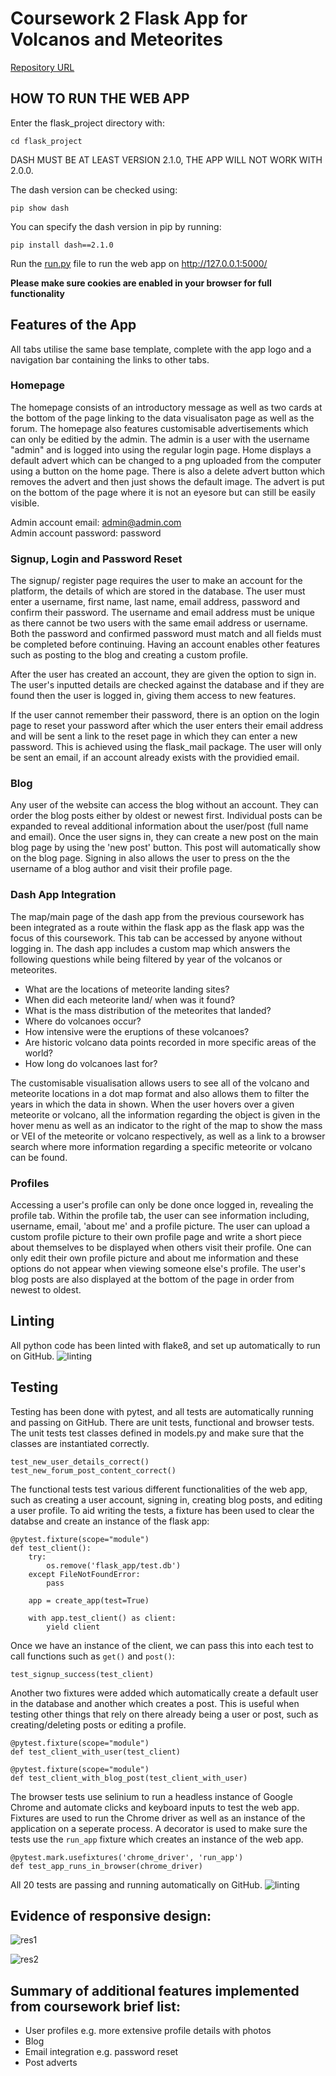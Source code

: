 # **Coursework 2 Flask App for Volcanos and Meteorites**

[Repository URL](https://github.com/ucl-comp0035/comp0034-cw-group-14)


## **HOW TO RUN THE WEB APP** 

Enter the flask_project directory with:
```
cd flask_project
```
DASH MUST BE AT LEAST VERSION 2.1.0, THE APP WILL NOT WORK WITH 2.0.0.

The dash version can be checked using: 
```
pip show dash
```

You can specify the dash version in pip by running:
```
pip install dash==2.1.0
```
Run the [run.py](run.py) file to run the web app on [http://127.0.0.1:5000/ ](http://127.0.0.1:5000/ )

**Please make sure cookies are enabled in your browser for full functionality**

## **Features of the App**
All tabs utilise the same base template, complete with the app logo and a navigation bar containing the links to other tabs.

### Homepage
The homepage consists of an introductory message as well as two cards at the bottom of the page linking to the data visualisaton page as well as the forum. The homepage also features customisable advertisements which can only be editied by the admin. The admin is a user with the username "admin" and is logged into using the regular login page. Home displays a default advert which can be changed to a png uploaded from the computer using a button on the home page. There is also a delete advert button which removes the advert and then just shows the default image. The advert is put on the bottom of the page where it is not an eyesore but can still be easily visible.

Admin account email: admin@admin.com <br/>
Admin account password: password


### Signup, Login and Password Reset 
The signup/ register page requires the user to make an account for the platform, the details of which are stored in the database. The user must enter a username, first name, last name, email address, password and confirm their password. The username and email address must be unique as there cannot be two users with the same email address or username. Both the password and confirmed password must match and all fields must be completed before continuing. Having an account enables other features such as posting to the blog and creating a custom profile.  

After the user has created an account, they are given the option to sign in. The user's inputted details are checked against the database and if they are found then the user is logged in, giving them access to new features.   

If the user cannot remember their password, there is an option on the login page to reset your password after which the user enters their email address and will be sent a link to the reset page in which they can enter a new password. This is achieved using the flask_mail package. The user will only be sent an email, if an account already exists with the providied email. 

### Blog

Any user of the website can access the blog without an account. They can order the blog posts either by oldest or newest first. Individual posts can be expanded to reveal additional information about the user/post (full name and email). Once the user signs in, they can create a new post on the main blog page by using the 'new post' button. This post will automatically show on the blog page. Signing in also allows the user to press on the the username of a blog author and visit their profile page.


### Dash App Integration
The map/main page of the dash app from the previous coursework has been integrated as a route within the flask app as the flask app was the focus of this coursework. This tab can be accessed by anyone without logging in. The dash app includes a custom map which answers the following questions while being filtered by year of the volcanos or meteorites. 

- What are the locations of meteorite landing sites?  
- When did each meteorite land/ when was it found? 
- What is the mass distribution of the meteorites that landed?  
- Where do volcanoes occur?  
- How intensive were the eruptions of these volcanoes?
- Are historic volcano data points recorded in more specific areas of the world?  
- How long do volcanoes last for?  

The customisable visualisation allows users to see all of the volcano and meteorite locations in a dot map format and also allows them to filter the years in which the data in shown. When the user hovers over a given meteorite or volcano, all the information regarding the object is given in the hover menu as well as an indicator to the right of the map to show the mass or VEI of the meteorite or volcano respectively, as well as a link to a browser search where more information regarding a specific meteorite or volcano can be found.

### Profiles  
Accessing a user's profile can only be done once logged in, revealing the profile tab. Within the profile tab, the user can see information including, username, email, 'about me' and a profile picture. The user can upload a custom profile picture to their own profile page and write a short piece about themselves to be displayed when others visit their profile. One can only edit their own profile picture and about me information and these options do not appear when viewing someone else's profile. The user's blog posts are also displayed at the bottom of the page in order from newest to oldest.

## **Linting**
All python code has been linted with flake8, and set up automatically to run on GitHub.
![linting](images/linty.png)

## **Testing**
Testing has been done with pytest, and all tests are automatically running and passing on GitHub.
There are unit tests, functional and browser tests. The unit tests test classes defined in models.py and make sure that the classes are instantiated correctly.
```
test_new_user_details_correct()
test_new_forum_post_content_correct()
```
The functional tests test various different functionalities of the web app, such as creating a user account, signing in, creating blog posts, and editing a user profile. To aid writing the tests, a fixture has been used to clear the databse and create an instance of the flask app:
```
@pytest.fixture(scope="module")
def test_client():
    try:
        os.remove('flask_app/test.db')
    except FileNotFoundError:
        pass

    app = create_app(test=True)

    with app.test_client() as client:
        yield client
```
Once we have an instance of the client, we can pass this into each test to call functions such as `get()` and `post()`:
```
test_signup_success(test_client)
```
Another two fixtures were added which automatically create a default user in the database and another which creates a post. This is useful when testing other things that rely on there already being a user or post, such as creating/deleting posts or editing a profile.
```
@pytest.fixture(scope="module")
def test_client_with_user(test_client)

@pytest.fixture(scope="module")
def test_client_with_blog_post(test_client_with_user)
```
The browser tests use selinium to run a headless instance of Google Chrome and automate clicks and keyboard inputs to test the web app. Fixtures are used to run the Chrome driver as well as an instance of the application on a seperate process. A decorator is used to make sure the tests use the `run_app` fixture which creates an instance of the web app.
```
@pytest.mark.usefixtures('chrome_driver', 'run_app')
def test_app_runs_in_browser(chrome_driver)
```

All 20 tests are passing and running automatically on GitHub.
![linting](images/testpass.png)

## Evidence of responsive design:

![res1](images/res1.png)

![res2](images/res2.png)




## Summary of additional features implemented from coursework brief list:

-	User profiles e.g. more extensive profile details with photos
-	Blog
-	Email integration e.g. password reset
-	Post adverts

